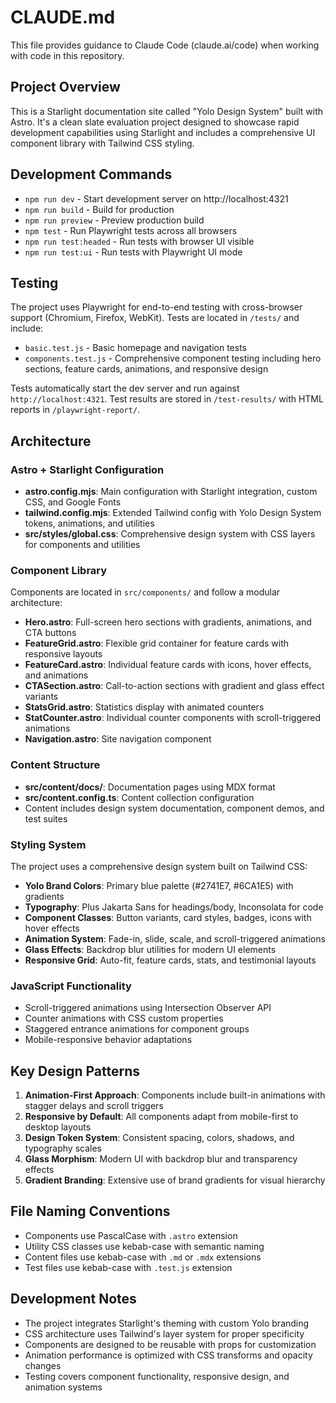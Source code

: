 # CLAUDE.md

This file provides guidance to Claude Code (claude.ai/code) when working with code in this repository.

## Project Overview

This is a Starlight documentation site called "Yolo Design System" built with Astro. It's a clean slate evaluation project designed to showcase rapid development capabilities using Starlight and includes a comprehensive UI component library with Tailwind CSS styling.

## Development Commands

- `npm run dev` - Start development server on http://localhost:4321
- `npm run build` - Build for production 
- `npm run preview` - Preview production build
- `npm test` - Run Playwright tests across all browsers
- `npm run test:headed` - Run tests with browser UI visible
- `npm run test:ui` - Run tests with Playwright UI mode

## Testing

The project uses Playwright for end-to-end testing with cross-browser support (Chromium, Firefox, WebKit). Tests are located in `/tests/` and include:

- `basic.test.js` - Basic homepage and navigation tests
- `components.test.js` - Comprehensive component testing including hero sections, feature cards, animations, and responsive design

Tests automatically start the dev server and run against `http://localhost:4321`. Test results are stored in `/test-results/` with HTML reports in `/playwright-report/`.

## Architecture

### Astro + Starlight Configuration
- **astro.config.mjs**: Main configuration with Starlight integration, custom CSS, and Google Fonts
- **tailwind.config.mjs**: Extended Tailwind config with Yolo Design System tokens, animations, and utilities
- **src/styles/global.css**: Comprehensive design system with CSS layers for components and utilities

### Component Library
Components are located in `src/components/` and follow a modular architecture:

- **Hero.astro**: Full-screen hero sections with gradients, animations, and CTA buttons
- **FeatureGrid.astro**: Flexible grid container for feature cards with responsive layouts
- **FeatureCard.astro**: Individual feature cards with icons, hover effects, and animations
- **CTASection.astro**: Call-to-action sections with gradient and glass effect variants
- **StatsGrid.astro**: Statistics display with animated counters
- **StatCounter.astro**: Individual counter components with scroll-triggered animations
- **Navigation.astro**: Site navigation component

### Content Structure
- **src/content/docs/**: Documentation pages using MDX format
- **src/content.config.ts**: Content collection configuration
- Content includes design system documentation, component demos, and test suites

### Styling System
The project uses a comprehensive design system built on Tailwind CSS:

- **Yolo Brand Colors**: Primary blue palette (#2741E7, #6CA1E5) with gradients
- **Typography**: Plus Jakarta Sans for headings/body, Inconsolata for code
- **Component Classes**: Button variants, card styles, badges, icons with hover effects
- **Animation System**: Fade-in, slide, scale, and scroll-triggered animations
- **Glass Effects**: Backdrop blur utilities for modern UI elements
- **Responsive Grid**: Auto-fit, feature cards, stats, and testimonial layouts

### JavaScript Functionality
- Scroll-triggered animations using Intersection Observer API
- Counter animations with CSS custom properties
- Staggered entrance animations for component groups
- Mobile-responsive behavior adaptations

## Key Design Patterns

1. **Animation-First Approach**: Components include built-in animations with stagger delays and scroll triggers
2. **Responsive by Default**: All components adapt from mobile-first to desktop layouts
3. **Design Token System**: Consistent spacing, colors, shadows, and typography scales
4. **Glass Morphism**: Modern UI with backdrop blur and transparency effects
5. **Gradient Branding**: Extensive use of brand gradients for visual hierarchy

## File Naming Conventions

- Components use PascalCase with `.astro` extension
- Utility CSS classes use kebab-case with semantic naming
- Content files use kebab-case with `.md` or `.mdx` extensions
- Test files use kebab-case with `.test.js` extension

## Development Notes

- The project integrates Starlight's theming with custom Yolo branding
- CSS architecture uses Tailwind's layer system for proper specificity
- Components are designed to be reusable with props for customization
- Animation performance is optimized with CSS transforms and opacity changes
- Testing covers component functionality, responsive design, and animation systems